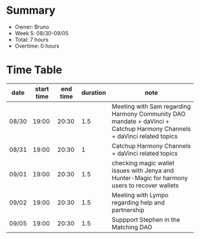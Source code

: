 # Summary
* Owner: Bruno
* Week 5: 08/30-09/05
* Total: 7 hours
* Overtime: 0 hours

# Time Table
| date  | start time  | end time | duration  |  note |
|---|---|---|---|---|
| 08/30  | 19:00  | 20:30  | 1.5  | Meeting with Sam regarding Harmony Community DAO mandate +  daVinci + Catchup Harmony Channels + daVinci related topics  |
| 08/31  | 19:00  | 20:30  | 1    | Catchup Harmony Channels + daVinci related topics |
| 09/01  | 19:00  | 20:30  | 1.5  | checking magic wallet issues with Jenya and Hunter-Magic for harmony users to recover wallets  |
| 09/02  | 19:00  | 20:30  | 1.5  | Meeting with Lympo regarding help and partnership  |
| 09/05  | 19:00  | 20:30  | 1.5  | Suppport Stephen in the Matching DAO  |
